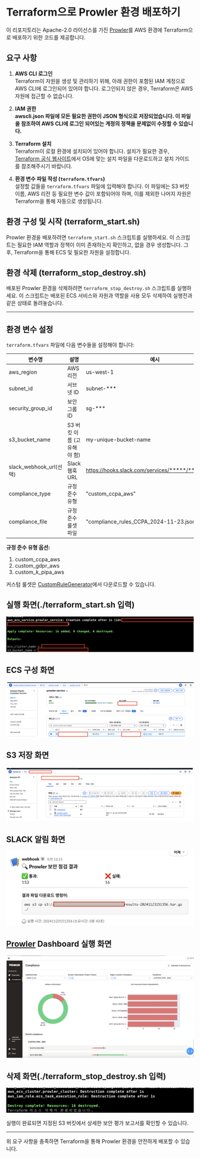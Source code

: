# Terraform으로 Prowler 환경 배포하기

이 리포지토리는 Apache-2.0 라이선스를 가진 [Prowler](https://github.com/prowler-cloud/prowler)를 AWS 환경에 Terraform으로 배포하기 위한 코드를 제공합니다.

## 요구 사항

1. **AWS CLI 로그인**  
   Terraform이 자원을 생성 및 관리하기 위해, 아래 권한이 포함된 IAM 계정으로 AWS CLI에 로그인되어 있어야 합니다. 로그인되지 않은 경우, Terraform은 AWS 자원에 접근할 수 없습니다.

2. **IAM 권한**  
   **awscli.json 파일에 모든 필요한 권한이 JSON 형식으로 저장되었습니다. 이 파일을 참조하여 AWS CLI에 로그인 되어있는 계정의 정책을 문제없이 수정할 수 있습니다.**

3. **Terraform 설치**  
   Terraform이 로컬 환경에 설치되어 있어야 합니다. 설치가 필요한 경우, [Terraform 공식 웹사이트](https://www.terraform.io/downloads)에서 OS에 맞는 설치 파일을 다운로드하고 설치 가이드를 참조해주시기 바랍니다.

4. **환경 변수 파일 작성 (`terraform.tfvars`)**  
   설정할 값들을 `terraform.tfvars` 파일에 입력해야 합니다. 이 파일에는 S3 버킷 이름, AWS 리전 등 필요한 변수 값이 포함되어야 하며, 이를 제외한 나머지 자원은 Terraform을 통해 자동으로 생성됩니다.

## 환경 구성 및 시작 (terraform_start.sh)

Prowler 환경을 배포하려면 `terraform_start.sh` 스크립트를 실행하세요. 이 스크립트는 필요한 IAM 역할과 정책이 이미 존재하는지 확인하고, 없을 경우 생성합니다. 그 후, Terraform을 통해 ECS 및 필요한 자원을 설정합니다.

## 환경 삭제 (terraform_stop_destroy.sh)

배포된 Prowler 환경을 삭제하려면 `terraform_stop_destroy.sh` 스크립트를 실행하세요. 이 스크립트는 배포된 ECS 서비스와 자원과 역할을 사용 모두 삭제하여 실행전과 같은 상태로 돌려놓습니다.

---

## 환경 변수 설정

`terraform.tfvars` 파일에 다음 변수들을 설정해야 합니다:

| 변수명 | 설명 | 예시 |
|--------|------|------|
| aws_region | AWS 리전 | us-west-1 |
| subnet_id | 서브넷 ID | subnet-*** |
| security_group_id | 보안그룹 ID | sg-*** |
| s3_bucket_name | S3 버킷 이름 (고유해야 함) | my-unique-bucket-name |
| slack_webhook_url(선택) | Slack 웹훅 URL | https://hooks.slack.com/services/*****/*****/***** |
| compliance_type | 규정 준수 유형 | "custom_ccpa_aws" |
| compliance_file | 규정 준수 룰셋 파일 | "compliance_rules_CCPA_2024-11-23.json" |

**규정 준수 유형 옵션:**
1. custom_ccpa_aws
2. custom_gdpr_aws
3. custom_k_pipa_aws

커스텀 룰셋은 [CustomRuleGenerator](https://yyyy7246.github.io/CustomRuleGenerator/)에서 다운로드할 수 있습니다.

## 실행 화면(./terraform_start.sh 입력)

![Terraform 실행 화면](./images/tf_start_1.png)

## ECS 구성 화면

![자동으로 구현된 ECS](./images/tf_start_2.png)

## S3 저장 화면

![자동으로 S3에 저장된 결과파일](./images/tf_start_3.png)

## SLACK 알림 화면
![검사 종료 후 슬랙으로 알림](./images/tf_slack.png)

## [Prowler](https://github.com/prowler-cloud/prowler) Dashboard 실행 화면

![prowler dashboard 실행 화면](./images/tf_start_4.png)

## 삭제 화면(./terraform_stop_destroy.sh 입력)

![Terraform 삭제 화면](./images/tf_destroy.png)



실행이 완료되면 지정된 S3 버킷에서 상세한 보안 평가 보고서를 확인할 수 있습니다.

---

위 요구 사항을 충족하면 Terraform을 통해 Prowler 환경을 안전하게 배포할 수 있습니다.
